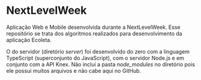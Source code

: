 # NextLevelWeek
 Aplicação Web e Mobile desenvolvida durante a NextLevelWeek. 
 Esse repositório se trata dos algoritmos realizados para desenvolvimento da aplicação Ecoleta. 

 O do servidor (diretório _server_) foi desenvolvido do zero com a linguagem TypeScript (superconjunto do JavaScript), com o servidor Node.js e em conjunto com a API Knex. Não incluí a pasta _node_modules_ no diretório pois ele possui muitos arquivos e não cabe aqui no GitHub.
